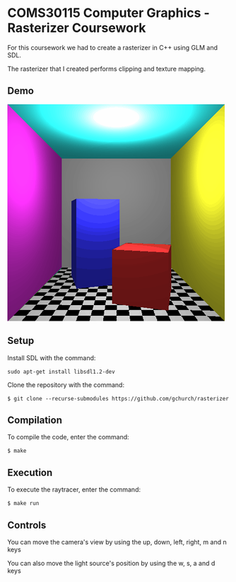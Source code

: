 # COMS30115 Computer Graphics - Rasterizer Coursework

For this coursework we had to create a rasterizer in C++ using GLM and SDL.

The rasterizer that I created performs clipping and texture mapping.

## Demo

![demo](./demo.gif "demo")

## Setup


Install SDL with the command:

```
sudo apt-get install libsdl1.2-dev
```

Clone the repository with the command:

```
$ git clone --recurse-submodules https://github.com/gchurch/rasterizer
````

## Compilation

To compile the code, enter the command:

```
$ make
```
## Execution

To execute the raytracer, enter the command:

```
$ make run
```
## Controls

You can move the camera's view by using the up, down, left, right, m and n keys

You can also move the light source's position by using the w, s, a and d keys
